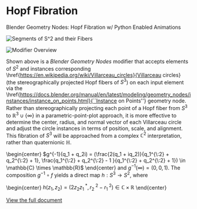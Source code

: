 # Hopf Fibration
Blender Geometry Nodes: Hopf Fibration w/ Python Enabled Animations

![Segments of $S^2$ and their Fibers](https://i.imgur.com/OMfcS3s.png)

![Modifier Overview](https://i.imgur.com/5b25Ny4.png)

Shown above is a _Blender Geometry Nodes_ modifier that accepts elements of $S^2$ and instances corresponding \href{https://en.wikipedia.org/wiki/Villarceau_circles}{Villarceau circles} (the stereographically projected Hopf fibers of $S^3$) on each input element via the \href{https://docs.blender.org/manual/en/latest/modeling/geometry_nodes/instances/instance_on_points.html}{``Instance on Points''} geometry node. Rather than stereographically projecting each point of a Hopf fiber from $S^3$ to $\mathbb{R}^3 \cup \{\infty\}$ in a parametric-point-plot approach, it is more effective to determine the center, radius, and normal vector of each Villarceau circle and adjust the circle instances in terms of position, scale, and alignment. This fibration of $S^3$ will be approached from a complex $\mathbb{C}^2$ interpretation, rather than quaternionic $\mathbb{H}$.


\begin{center}
$g^{-1}(q_1 + q_2i) = (\frac{2(q_1 + iq_2)}{q_1^{\:2} + q_2^{\:2} + 1}, \frac{q_1^{\:2} + q_2^{\:2} - 1 }{q_1^{\:2} + q_2^{\:2} + 1}) \in \mathbb{C} \times \mathbb{R}$
\end{center}
and $g^{-1}(\infty) = (0, 0, 1)$. The composition $g^{-1}\circ f$ yields a direct map $h: S^3 \to S^2$, where

\begin{center}
$h(z_1, z_2) = (2z_2z_1^{\:*}, r_2^{\:2} - r_1^{\:2}) \in \mathbb{C} \times \mathbb{R}$
\end{center}


[View the full document](./Nodes_Explanation.pdf)